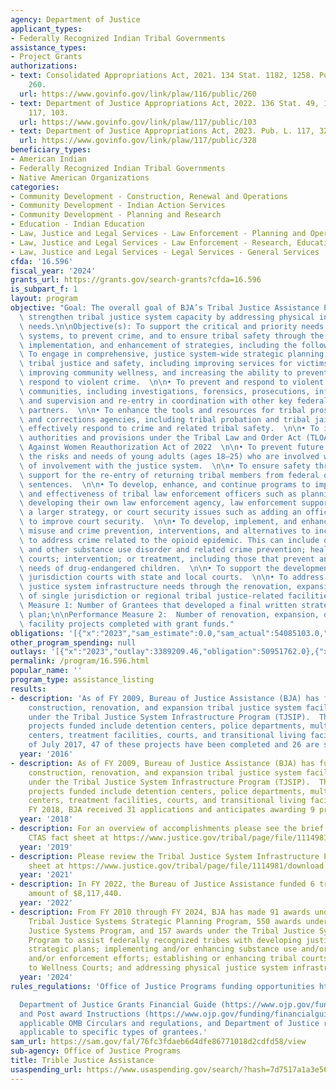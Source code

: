 ```yaml
---
agency: Department of Justice
applicant_types:
- Federally Recognized Indian Tribal Governments
assistance_types:
- Project Grants
authorizations:
- text: Consolidated Appropriations Act, 2021. 134 Stat. 1182, 1258. Pub. L. 116,
    260.
  url: https://www.govinfo.gov/link/plaw/116/public/260
- text: Department of Justice Appropriations Act, 2022. 136 Stat. 49, 126. Pub. L.
    117, 103.
  url: https://www.govinfo.gov/link/plaw/117/public/103
- text: Department of Justice Appropriations Act, 2023. Pub. L. 117, 328.
  url: https://www.govinfo.gov/link/plaw/117/public/328
beneficiary_types:
- American Indian
- Federally Recognized Indian Tribal Governments
- Native American Organizations
categories:
- Community Development - Construction, Renewal and Operations
- Community Development - Indian Action Services
- Community Development - Planning and Research
- Education - Indian Education
- Law, Justice and Legal Services - Law Enforcement - Planning and Operations
- Law, Justice and Legal Services - Law Enforcement - Research, Education, Training
- Law, Justice and Legal Services - Legal Services - General Services
cfda: '16.596'
fiscal_year: '2024'
grants_url: https://grants.gov/search-grants?cfda=16.596
is_subpart_f: 1
layout: program
objective: "Goal: The overall goal of BJA’s Tribal Justice Assistance Program is to\
  \ strengthen tribal justice system capacity by addressing physical infrastructure\
  \ needs.\n\nObjective(s): To support the critical and priority needs of tribal justice\
  \ systems, to prevent crime, and to ensure tribal safety through the development,\
  \ implementation, and enhancement of strategies, including the following: \n\n•\
  \ To engage in comprehensive, justice system-wide strategic planning to improve\
  \ tribal justice and safety, including improving services for victims of crime,\
  \ improving community wellness, and increasing the ability to prevent crime and\
  \ respond to violent crime.  \n\n• To prevent and respond to violent crime in tribal\
  \ communities, including investigations, forensics, prosecutions, information sharing,\
  \ and supervision and re-entry in coordination with other key federal and state\
  \ partners.  \n\n• To enhance the tools and resources for tribal prosecutors, courts,\
  \ and corrections agencies, including tribal probation and tribal jails, and to\
  \ effectively respond to crime and related tribal safety.  \n\n• To implement enhanced\
  \ authorities and provisions under the Tribal Law and Order Act (TLOA) and the Violence\
  \ Against Women Reauthorization Act of 2022  \n\n• To prevent future crime by addressing\
  \ the risks and needs of young adults (ages 18–25) who are involved with or at risk\
  \ of involvement with the justice system.  \n\n• To ensure safety through coordinated\
  \ support for the re-entry of returning tribal members from federal or state prison\
  \ sentences.  \n\n• To develop, enhance, and continue programs to improve the safety\
  \ and effectiveness of tribal law enforcement officers such as planning for and\
  \ developing their own law enforcement agency, law enforcement support as part of\
  \ a larger strategy, or court security issues such as adding an officer at the courthouse\
  \ to improve court security.  \n\n• To develop, implement, and enhance substance\
  \ misuse and crime prevention, interventions, and alternatives to incarceration\
  \ to address crime related to the opioid epidemic. This can include opioid, alcohol,\
  \ and other substance use disorder and related crime prevention; healing to wellness\
  \ courts; intervention; or treatment, including those that prevent and address the\
  \ needs of drug-endangered children.  \n\n• To support the development of joint\
  \ jurisdiction courts with state and local courts.  \n\n• To address physical tribal\
  \ justice system infrastructure needs through the renovation, expansion or construction\
  \ of single jurisdiction or regional tribal justice-related facilities. \n\nPerformance\
  \ Measure 1: Number of Grantees that developed a final written strategic/action\
  \ plan;\n\nPerformance Measure 2:  Number of renovation, expansion, or new permanent\
  \ facility projects completed with grant funds."
obligations: '[{"x":"2023","sam_estimate":0.0,"sam_actual":54085103.0,"usa_spending_actual":51496737.35},{"x":"2024","sam_estimate":0.0,"sam_actual":40485652.0,"usa_spending_actual":38619934.0},{"x":"2025","sam_estimate":0.0,"sam_actual":0.0,"usa_spending_actual":1857876.0}]'
other_program_spending: null
outlays: '[{"x":"2023","outlay":3389209.46,"obligation":50951762.0},{"x":"2024","outlay":0.0,"obligation":38619934.0},{"x":"2025","outlay":0.0,"obligation":0.0}]'
permalink: /program/16.596.html
popular_name: ''
program_type: assistance_listing
results:
- description: 'As of FY 2009, Bureau of Justice Assistance (BJA) has funded 73 new
    construction, renovation, and expansion tribal justice system facility projects
    under the Tribal Justice System Infrastructure Program (TJSIP).  The range of
    projects funded include detention centers, police departments, multi-purpose justice
    centers, treatment facilities, courts, and transitional living facilities.  As
    of July 2017, 47 of these projects have been completed and 26 are still in progress.  '
  year: '2016'
- description: As of FY 2009, Bureau of Justice Assistance (BJA) has funded 79 new
    construction, renovation, and expansion tribal justice system facility projects
    under the Tribal Justice System Infrastructure Program (TJSIP).  The range of
    projects funded include detention centers, police departments, multi-purpose justice
    centers, treatment facilities, courts, and transitional living facilities. In
    FY 2018, BJA received 31 applications and anticipates awarding 9 projects
  year: '2018'
- description: For an overview of accomplishments please see the brief on FY 2019
    CTAS fact sheet at https://www.justice.gov/tribal/page/file/1114981/download
  year: '2019'
- description: Please review the Tribal Justice System Infrastructure Program fact
    sheet at https://www.justice.gov/tribal/page/file/1114981/download
  year: '2021'
- description: In FY 2022, the Bureau of Justice Assistance funded 6 tribes in the
    amount of $8,117,440.
  year: '2022'
- description: From FY 2010 through FY 2024, BJA has made 91 awards under the Comprehensive
    Tribal Justice Systems Strategic Planning Program, 550 awards under the Tribal
    Justice Systems Program, and 157 awards under the Tribal Justice System Infrastructure
    Program to assist federally recognized tribes with developing justice system-wide
    strategic plans; implementing and/or enhancing substance use and/or misuse programming
    and/or enforcement efforts; establishing or enhancing tribal courts and Healing
    to Wellness Courts; and addressing physical justice system infrastructure needs.
  year: '2024'
rules_regulations: 'Office of Justice Programs funding opportunities https://www.ojp.gov/funding/explore/current-funding-opportunities

  Department of Justice Grants Financial Guide (https://www.ojp.gov/funding/financialguidedoj/overview)
  and Post award Instructions (https://www.ojp.gov/funding/financialguidedoj/iii-postaward-requirements),
  applicable OMB Circulars and regulations, and Department of Justice regulations
  applicable to specific types of grantees.'
sam_url: https://sam.gov/fal/76fc3fdaeb6d4dfe86771018d2cdfd58/view
sub-agency: Office of Justice Programs
title: Trible Justice Assistance
usaspending_url: https://www.usaspending.gov/search/?hash=7d7517a1a3e567fe2abb8633186e48ce
---
```

